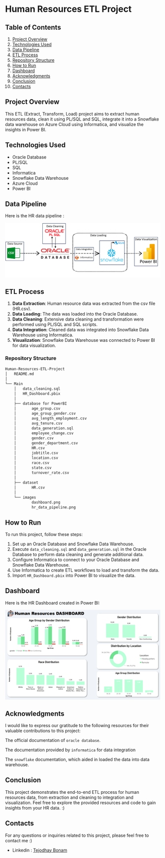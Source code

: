 # Human Resources ETL Project

## Table of Contents
1. [Project Overview](#project-overview)
3. [Technologies Used](#technologies-used)
4. [Data Pipeline](#data-pipeline)
5. [ETL Process](#eTL-process)
6. [Repository Structure](#repository-structure)
7. [How to Run](#how-to-run)
8. [Dashboard](#dashboard)
9. [Acknowledgments](#acknowledgments)
10. [Conclusion](#conclusion)
11. [Contacts](#contacts)

## Project Overview

This ETL (Extract, Transform, Load) project aims to extract human resources data, clean it using PL/SQL and SQL, integrate it into a Snowflake data warehouse on Azure Cloud using Informatica, and visualize the insights in Power BI.

## Technologies Used

- Oracle Database
- PL/SQL
- SQL
- Informatica
- Snowflake Data Warehouse
- Azure Cloud
- Power BI

## Data Pipeline

Here is  the HR data pipeline :

![HR data pipeline](Main/images/hr_data_pipeline.png)


## ETL Process

1. **Data Extraction**: Human resource data was extracted from the csv file (HR.csv).
2. **Data Loading**: The data was loaded into the Oracle Database.
3. **Data Cleaning**: Extensive data cleaning and transformation were performed using PL/SQL and SQL scripts.
4. **Data Integration**: Cleaned data was integrated into Snowflake Data Warehouse using Informatica.
5. **Visualization**: Snowflake Data Warehouse was connected to Power BI for data visualization.

### Repository Structure

```plaintext
Human-Resources-ETL-Project
│   README.md
│
└── Main
    │   data_cleaning.sql
    │   HR_Dashboard.pbix
    │
    ├── database for PowerBI
    │       age_group.csv
    │       age_group_gender.csv
    │       avg_length_employment.csv
    │       avg_tenure.csv
    │       data_generation.sql
    │       employee_change.csv
    │       gender.csv
    │       gender_department.csv
    │       HR.csv
    │       jobtitle.csv
    │       location.csv
    │       race.csv
    │       state.csv
    │       turnover_rate.csv
    │
    ├── dataset
    │       HR.csv
    │
    └── images
            dashboard.png
            hr_data_pipeline.png
```

## How to Run

To run this project, follow these steps:

1. Set up an Oracle Database and Snowflake Data Warehouse.
2. Execute `data_cleaning.sql` and `data_generation.sql` in the Oracle Database to perform data cleaning and generate additional data.
3. Configure Informatica to connect to your Oracle Database and Snowflake Data Warehouse.
4. Use Informatica to create ETL workflows to load and transform the data.
5. Import `HR_Dashboard.pbix` into Power BI to visualize the data.

## Dashboard

Here is  the HR Dashboard created in Power BI:

![HR Dashboard](Main/images/dashboard.png)




## Acknowledgments

I would like to express our gratitude to the following resources for their valuable contributions to this project:

The official documentation of `oracle database`.

The documentation provided by `informatica` for data integration

The `snowflake` documentation, which aided in loaded the data into  data warehouse.

## Conclusion

This project demonstrates the end-to-end ETL process for human resources data, from extraction and cleaning to integration and visualization. Feel free to explore the provided resources and code to gain insights from your HR data. :)

## Contacts

For any questions or inquiries related to this project, please feel free to contact me :)

- Linkedin : <a href="https://www.linkedin.com/in/tejodhay-bonam-66b3661b0/" target="_blank">Tejodhay Bonam</a><br>
